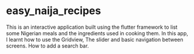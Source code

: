 # easy_naija_recipes

This is an interactive application built using the flutter framework to list some Nigerian meals and the ingredients used in cooking them.
In this app, I learnt how to use the Gridview, The slider and basic navigation between screens.
How to add a search bar.

